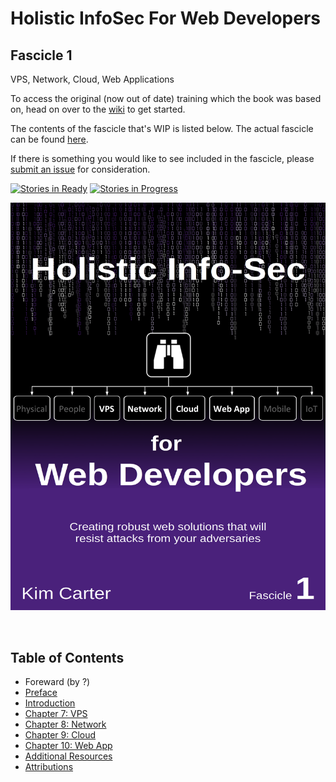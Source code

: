 # Holistic InfoSec For Web Developers
## Fascicle 1
VPS, Network, Cloud, Web Applications

To access the original (now out of date) training which the book was based on, head on over to the [wiki](https://github.com/binarymist/HolisticInfoSec-For-WebDevelopers/wiki/BinaryMist-Approach-To-Threat-Modelling) to get started.

The contents of the fascicle that's WIP is listed below. The actual fascicle can be found [here](https://leanpub.com/holistic-infosec-for-web-developers-fascicle1-vps-network-cloud-webapplications).

If there is something you would like to see included in the fascicle, please [submit an issue](https://github.com/binarymist/HolisticInfoSec-For-WebDevelopers-Fascicle1/issues) for consideration.

[![Stories in Ready](https://badge.waffle.io/binarymist/HolisticInfoSec-For-WebDevelopers-Fascicle1.png?label=ready&title=Ready)](https://waffle.io/binarymist/HolisticInfoSec-For-WebDevelopers-Fascicle1)
[![Stories in Progress](https://badge.waffle.io/binarymist/HolisticInfoSec-For-WebDevelopers-Fascicle1.png?label=in%20progress&title=In%20Progress)](https://waffle.io/binarymist/HolisticInfoSec-For-WebDevelopers-Fascicle1)

[![](manuscript/images/title_page.png)](https://github.com/binarymist/HolisticInfoSec-For-WebDevelopers-Fascicle1)

<br>

## Table of Contents

* Foreward (by ?)
* [Preface](manuscript/markdown/front/preface.md)
* [Introduction](manuscript/markdown/front/introduction.md)
* [Chapter 7: VPS](manuscript/markdown/main/chapter7.md)
* [Chapter 8: Network](manuscript/markdown/main/chapter8.md)
* [Chapter 9: Cloud](manuscript/markdown/main/chapter9.md)
* [Chapter 10: Web App](manuscript/markdown/main/chapter10.md)
* [Additional Resources](manuscript/markdown/back/additional-resources.md)
* [Attributions](manuscript/markdown/back/attributions.md)


